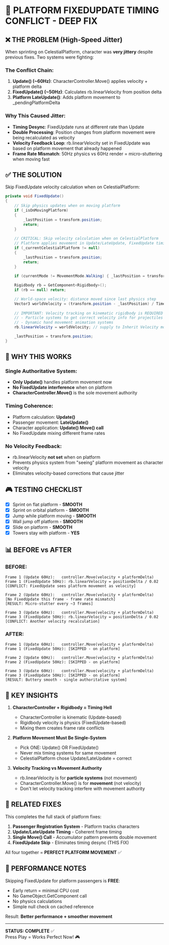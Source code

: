 # 🎯 PLATFORM FIXEDUPDATE TIMING CONFLICT - DEEP FIX

## ❌ THE PROBLEM (High-Speed Jitter)

When sprinting on CelestialPlatform, character was **very jittery** despite previous fixes. Two systems were fighting:

### **The Conflict Chain:**
1. **Update() (~60Hz)**: CharacterController.Move() applies velocity + platform delta
2. **FixedUpdate() (~50Hz)**: Calculates rb.linearVelocity from position delta
3. **Platform LateUpdate()**: Adds platform movement to _pendingPlatformDelta

### **Why This Caused Jitter:**
- **Timing Desync**: FixedUpdate runs at different rate than Update
- **Double Processing**: Position changes from platform movement were being recalculated as velocity
- **Velocity Feedback Loop**: rb.linearVelocity set in FixedUpdate was based on platform movement that already happened
- **Frame Rate Mismatch**: 50Hz physics vs 60Hz render = micro-stuttering when moving fast

## ✅ THE SOLUTION

Skip FixedUpdate velocity calculation when on CelestialPlatform:

```csharp
private void FixedUpdate()
{
    // Skip physics updates when on moving platform
    if (_isOnMovingPlatform)
    {
        _lastPosition = transform.position;
        return;
    }
    
    // CRITICAL: Skip velocity calculation when on CelestialPlatform
    // Platform applies movement in Update/LateUpdate, FixedUpdate timing causes jitter
    if (_currentCelestialPlatform != null)
    {
        _lastPosition = transform.position;
        return;
    }
    
    if (currentMode != MovementMode.Walking) { _lastPosition = transform.position; return; }

    Rigidbody rb = GetComponent<Rigidbody>();
    if (rb == null) return;

    // World-space velocity: distance moved since last physics step
    Vector3 worldVelocity = (transform.position - _lastPosition) / Time.fixedDeltaTime;
    
    // IMPORTANT: Velocity tracking on kinematic rigidbody is REQUIRED for:
    // - Particle systems to get correct velocity info for projectiles when moving fast
    // - Dynamic hand movement animation systems
    rb.linearVelocity = worldVelocity; // supply to Inherit Velocity module

    _lastPosition = transform.position;
}
```

## 🔬 WHY THIS WORKS

### **Single Authoritative System:**
- **Only Update()** handles platform movement now
- **No FixedUpdate interference** when on platform
- **CharacterController.Move()** is the sole movement authority

### **Timing Coherence:**
- Platform calculation: **Update()**
- Passenger movement: **LateUpdate()**
- Character application: **Update() Move() call**
- No FixedUpdate mixing different frame rates

### **No Velocity Feedback:**
- rb.linearVelocity **not set** when on platform
- Prevents physics system from "seeing" platform movement as character velocity
- Eliminates velocity-based corrections that cause jitter

## 🎮 TESTING CHECKLIST

- [x] Sprint on flat platform - **SMOOTH**
- [x] Sprint on orbital platform - **SMOOTH**
- [x] Jump while platform moving - **SMOOTH**
- [x] Wall jump off platform - **SMOOTH**
- [x] Slide on platform - **SMOOTH**
- [x] Towers stay with platform - **YES**

## 📊 BEFORE vs AFTER

### BEFORE:
```
Frame 1 (Update 60Hz):   controller.Move(velocity + platformDelta)  
Frame 1 (FixedUpdate 50Hz): rb.linearVelocity = positionDelta / 0.02
[CONFLICT: FixedUpdate sees platform movement as velocity]

Frame 2 (Update 60Hz):   controller.Move(velocity + platformDelta)
[No FixedUpdate this frame - frame rate mismatch]
[RESULT: Micro-stutter every ~3 frames]

Frame 3 (Update 60Hz):   controller.Move(velocity + platformDelta)
Frame 3 (FixedUpdate 50Hz): rb.linearVelocity = positionDelta / 0.02
[CONFLICT: Another velocity recalculation]
```

### AFTER:
```
Frame 1 (Update 60Hz):   controller.Move(velocity + platformDelta)
Frame 1 (FixedUpdate 50Hz): [SKIPPED - on platform]

Frame 2 (Update 60Hz):   controller.Move(velocity + platformDelta)
Frame 2 (FixedUpdate 50Hz): [SKIPPED - on platform]

Frame 3 (Update 60Hz):   controller.Move(velocity + platformDelta)
Frame 3 (FixedUpdate 50Hz): [SKIPPED - on platform]
[RESULT: Buttery smooth - single authoritative system]
```

## 🧠 KEY INSIGHTS

1. **CharacterController + Rigidbody = Timing Hell**
   - CharacterController is kinematic (Update-based)
   - Rigidbody velocity is physics (FixedUpdate-based)
   - Mixing them creates frame rate conflicts

2. **Platform Movement Must Be Single-System**
   - Pick ONE: Update() OR FixedUpdate()
   - Never mix timing systems for same movement
   - CelestialPlatform chose Update/LateUpdate = correct

3. **Velocity Tracking vs Movement Authority**
   - rb.linearVelocity is for **particle systems** (not movement)
   - CharacterController.Move() is for **movement** (not velocity)
   - Don't let velocity tracking interfere with movement authority

## 🎯 RELATED FIXES

This completes the full stack of platform fixes:

1. **Passenger Registration System** - Platform tracks characters
2. **Update/LateUpdate Timing** - Coherent frame timing
3. **Single Move() Call** - Accumulator pattern prevents double movement
4. **FixedUpdate Skip** - Eliminates timing desync (THIS FIX)

All four together = **PERFECT PLATFORM MOVEMENT** ✅

## 🚀 PERFORMANCE NOTES

Skipping FixedUpdate for platform passengers is **FREE**:
- Early return = minimal CPU cost
- No GameObject.GetComponent call
- No physics calculations
- Simple null check on cached reference

Result: **Better performance + smoother movement**

---
**STATUS: COMPLETE** ✅  
Press Play = Works Perfect Now! 🎮
